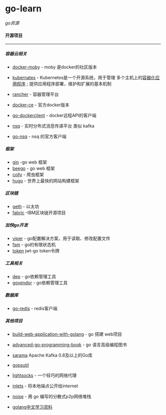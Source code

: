 # go-learn

*go资源*



#### 开源项目

---

##### 容器云相关

- [docker-moby](https://github.com/moby/moby) - moby 是docker的社区版本

- [kubernates](https://github.com/kubernetes/kubernetes) - Kubernetes是一个开源系统，用于管理 多个主机上的[容器化应用程序](https://kubernetes.io/docs/concepts/overview/what-is-kubernetes/) ; 提供应用程序部署，维护和扩展的基本机制
- [rancher](https://github.com/rancher/rancher) - 容器管理平台
- [docker-ce](https://github.com/docker/docker-ce) - 官方docker版本
- [go-dockerclient](https://github.com/fsouza/go-dockerclient) - docker远程API的客户端
- [nsq](https://github.com/nsqio/nsq) - 实时分布式消息传递平台 类似 kafka
- [go-nsq](https://github.com/nsqio/go-nsq) - nsq 的官方客户端



##### 框架

- [gin](https://github.com/gin-gonic/gin) -go web 框架
- [beego](https://github.com/ethereum/go-ethereum) - go web 框架
- [colly](https://github.com/gocolly/colly) - 爬虫框架
- [hugo](https://github.com/gohugoio/hugo) - 世界上最快的网站构建框架



##### 区块链

- [geth](https://github.com/ethereum/go-ethereum) - 以太坊
- [fabric](https://github.com/hyperledger/fabric) -IBM区块链开源项目



##### 加快go开发

- [viper](https://github.com/spf13/viper) - go配置解决方案，用于读取、修改配置文件
- [fsm](https://github.com/looplab/fsm) - go的有限状态机
- [token](https://github.com/dgrijalva/jwt-go) jwt-go token令牌



##### 工具相关

- [dep](https://github.com/golang/dep) - go依赖管理工具
- [govendor](https://github.com/kardianos/govendor) - go依赖管理工具



##### 数据库

- [go-redis](https://github.com/go-redis/redis) - redis客户端



##### 其他项目

- [build-web-application-with-golang](https://github.com/astaxie/build-web-application-with-golang) - go 搭建 web项目

- [advanced-go-programming-book](https://github.com/chai2010/advanced-go-programming-book) - go 语言高级编程图书

- [sarama](https://github.com/Shopify/sarama) Apache Kafka 0.8及以上的Go库

- [gopsutil](https://github.com/shirou/gopsutil)

- [lightsocks](https://github.com/gwuhaolin/lightsocks) - 一个轻巧的网络代理

- [inlets](https://github.com/alexellis/inlets) - 将本地端点公开给internet

- [noise](https://github.com/perlin-network/noise) - 用 go 编写的分散式p2p网络堆栈

- [golang中文学习资料](https://go.wuhaolin.cn/)

  

  